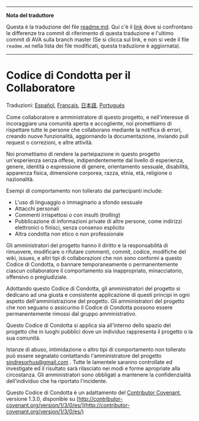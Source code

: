 ___
**Nota del traduttore**

Questa è la traduzione del file [readme.md](https://github.com/sindresorhus/ava/blob/master/readme.md). Qui c'è il [link](https://github.com/sindresorhus/ava/compare/f2c070987ecee3caf7613190acf2c8a90700e058...master#diff-f2c070987ecee3caf7613190acf2c8a90700e058) dove si confrontano le differenze tra commit di riferimento di questa traduzione e l'ultimo commit di AVA sulla branch master (Se si clicca sul link, e non si vede il file `readme.md` nella lista dei file modificati, questa traduzione è aggiornata).
___
# Codice di Condotta per il Collaboratore

Traduzioni: [Español](https://github.com/sindresorhus/ava-docs/blob/master/es_ES/code-of-conduct.md), [Français](https://github.com/sindresorhus/ava-docs/blob/master/fr_FR/code-of-conduct.md), [日本語](https://github.com/sindresorhus/ava-docs/blob/master/ja_JP/code-of-conduct.md), [Portugués](https://github.com/sindresorhus/ava-docs/blob/master/pt_BR/code-of-conduct.md)

Come collaboratore e amministratore di questo progetto, e nell'interesse di incoraggiare una comunità aperta e accogliente, noi promettiamo di rispettare tutte le persone che collaborano mediante la notifica di errori, creando nuove funzionalità, aggiornando la documentazione, inviando pull request o correzioni, e altre attività.

Noi promettiamo di rendere la parteipazione in questo progetto un'esperienza senza offese, indipendentemente dal livello di esperienza, genere, identità o espressione di genere, orientamento sessuale, disabilità, apparenza fisica, dimensione corporea, razza, etnia, età, religione o nazionalità.

Esempi di comportamento non tollerato dai partecipanti include:

* L'uso di linguaggio o immaginario a sfondo sessuale
* Attacchi personali
* Commenti irrispettosi o con insulti (*trolling*)
* Pubblicazione di informazioni private di altre persone, come indirizzi elettronici o finisci, senza consenso esplicito
* Altra condotta non etico o non professionale

Gli amministratori del progetto hanno il diritto e la responsabilità di rimuovere, modificare o rifutare commenti, commit, codice, modifiche del wiki, issues, e altri tipi di collaborazioni che non sono conformi a questo Codice di Condotta, o bannare temporaneamente o permanentemente ciascun collaboratore il comportamento sia inappropriato, minacciatorio, offensivo o pregiudiziale.

Adottando questo Codice di Condotta, gli amministratori del progetto si dedicano ad una giusta e consistente applicazione di questi principi in ogni aspetto dell'amministrazione del progetto. Gli amministratori del progetto che non seguano o assicurino il Codice di Condotta possono essere permanentemente rimossi dal gruppo amministrativo.

Questo Codice di Condotta si applica sia all'interno dello spazio del progetto che in luoghi pubblici dove un individuo rappresenta il progetto o la sua comunità.

Istanze di abuso, intimidazione o altro tipi di comportamento non tollerato può essere segnalato contattando l'amministratore del progetto [sindresorhus@gmail.com](mailto:sindresorhus@gmail.com) . Tutte le lamentele saranno controllate ed investigate ed il risultato sarà rilasciato nei modi e forme apropriate alla circostanza. Gli amministratori sono obbligati a mantenere la confidenzialità dell'individuo che ha riportato l'incidente.

Questo Codice di Condotta è un adattamento del [Contributor Covenant](http://contributor-covenant.org), versione 1.3.0, disponible su [http://contributor-covenant.org/version/1/3/0/es/](http://contributor-covenant.org/version/1/3/0/es/)
